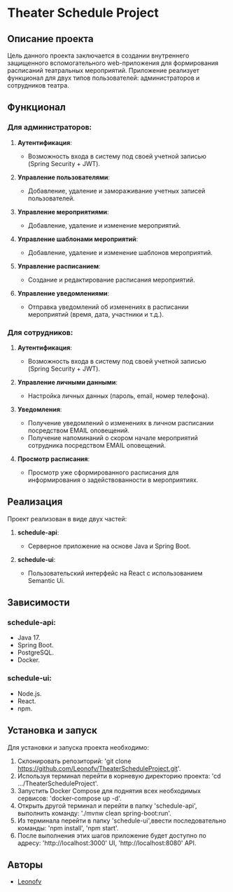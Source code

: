 # Theater Schedule Project

## Описание проекта

Цель данного проекта заключается в создании внутреннего защищенного вспомогательного web-приложения для формирования расписаний театральных мероприятий. Приложение реализует функционал для двух типов пользователей: администраторов и сотрудников театра.

## Функционал

### Для администраторов:

1. **Аутентификация**:
   - Возможность входа в систему под своей учетной записью (Spring Security + JWT).

2. **Управление пользователями**:
   - Добавление, удаление и замораживание учетных записей пользователей.

3. **Управление мероприятиями**:
   - Добавление, удаление и изменение мероприятий.

4. **Управление шаблонами мероприятий**:
   - Добавление, удаление и изменение шаблонов мероприятий.
   
5. **Управление расписанием**:
   - Создание и редактирование расписания мероприятий.

6. **Управление уведомлениями**:
   - Отправка уведомлений об изменениях в расписании мероприятий (время, дата, участники и т.д.).

### Для сотрудников:

1. **Аутентификация**:
   - Возможность входа в систему под своей учетной записью (Spring Security + JWT).

2. **Управление личными данными**:
   - Настройка личных данных (пароль, email, номер телефона).

3. **Уведомления**:
   - Получение уведомлений о изменениях в личном расписании посредством EMAIL оповещений.
   - Получение напоминаний о скором начале мероприятий сотрудника посредством EMAIL оповещений.

4. **Просмотр расписания**:
   - Просмотр уже сформированного расписания для информирования о задействованности в мероприятиях.

## Реализация

Проект реализован в виде двух частей:

1. **schedule-api**:
   - Серверное приложение на основе Java и Spring Boot.

2. **schedule-ui**:
   - Пользовательский интерфейс на React с использованием Semantic Ui.

## Зависимости

### schedule-api:

- Java 17.
- Spring Boot.
- PostgreSQL.
- Docker.

### schedule-ui:

- Node.js.
- React.
- npm.

## Установка и запуск

Для установки и запуска проекта необходимо:

1. Склонировать репозиторий: 'git clone https://github.com/Leonofv/TheaterScheduleProject.git'.
2. Используя терминал перейти в корневую директорию проекта: 'cd .../TheaterScheduleProject'.
3. Запустить Docker Compose для поднятия всех необходимых сервисов: 'docker-compose up -d'.
4. Открыть другой терминал и перейти в папку 'schedule-api', выполнить команду: './mvnw clean spring-boot:run'.
5. Из терминала перейти в папку 'schedule-ui',ввести последовательно команды: 'npm install', 'npm start'.
6. После выполнения этих шагов приложение будет доступно по адресу: 'http://localhost:3000' UI, 'http://localhost:8080' API.


## Авторы

- [Leonofv](https://github.com/Leonofv) 
